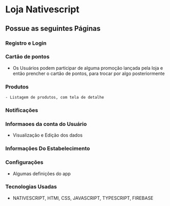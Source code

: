 # Loja Nativescript

## Possue as seguintes Páginas
### Registro e Login

### Cartão de pontos
  - Os Usuários podem participar de alguma promoção lançada pela loja e então prencher o cartão de pontos, para trocar por algo posteriormente
### Produtos
    - Listagem de produtos, com tela de detalhe
### Notificações
### Informaoes da conta do Usuário
  - Visualização e Edição dos dados
### Informações Do Estabelecimento
### Configurações
  - Algumas definições do app
### Tecnologias Usadas
  - NATIVESCRIPT, HTMl, CSS, JAVASCRIPT, TYPESCRIPT, FIREBASE

